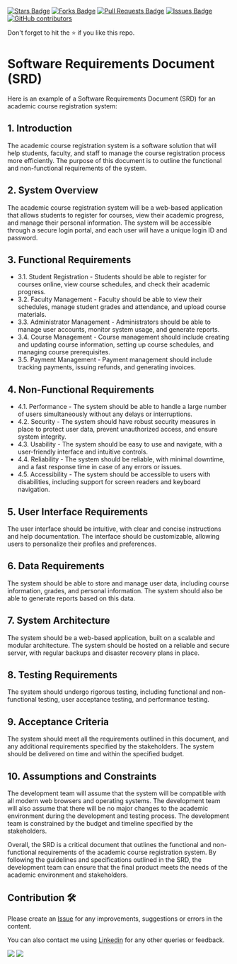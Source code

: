 <a href="https://github.com/drshahizan/software-engineering/stargazers"><img src="https://img.shields.io/github/stars/drshahizan/software-engineering" alt="Stars Badge"/></a>
<a href="https://github.com/drshahizan/software-engineering/network/members"><img src="https://img.shields.io/github/forks/drshahizan/software-engineering" alt="Forks Badge"/></a>
<a href="https://github.com/drshahizan/software-engineering/pulls"><img src="https://img.shields.io/github/issues-pr/drshahizan/software-engineering" alt="Pull Requests Badge"/></a>
<a href="https://github.com/drshahizan/software-engineering"><img src="https://img.shields.io/github/issues/drshahizan/software-engineering" alt="Issues Badge"/></a>
<a href="https://github.com/drshahizan/software-engineering/graphs/contributors"><img alt="GitHub contributors" src="https://img.shields.io/github/contributors/drshahizan/software-engineering?color=2b9348"></a>


Don't forget to hit the :star: if you like this repo.

# Software Requirements Document (SRD)

Here is an example of a Software Requirements Document (SRD) for an academic course registration system:

## 1. Introduction
The academic course registration system is a software solution that will help students, faculty, and staff to manage the course registration process more efficiently. The purpose of this document is to outline the functional and non-functional requirements of the system.

## 2. System Overview
The academic course registration system will be a web-based application that allows students to register for courses, view their academic progress, and manage their personal information. The system will be accessible through a secure login portal, and each user will have a unique login ID and password.

## 3. Functional Requirements
- 3.1. Student Registration - Students should be able to register for courses online, view course schedules, and check their academic progress.
- 3.2. Faculty Management - Faculty should be able to view their schedules, manage student grades and attendance, and upload course materials.
- 3.3. Administrator Management - Administrators should be able to manage user accounts, monitor system usage, and generate reports.
- 3.4. Course Management - Course management should include creating and updating course information, setting up course schedules, and managing course prerequisites.
- 3.5. Payment Management - Payment management should include tracking payments, issuing refunds, and generating invoices.

## 4. Non-Functional Requirements
- 4.1. Performance - The system should be able to handle a large number of users simultaneously without any delays or interruptions.
- 4.2. Security - The system should have robust security measures in place to protect user data, prevent unauthorized access, and ensure system integrity.
- 4.3. Usability - The system should be easy to use and navigate, with a user-friendly interface and intuitive controls.
- 4.4. Reliability - The system should be reliable, with minimal downtime, and a fast response time in case of any errors or issues.
- 4.5. Accessibility - The system should be accessible to users with disabilities, including support for screen readers and keyboard navigation.

## 5. User Interface Requirements
The user interface should be intuitive, with clear and concise instructions and help documentation. The interface should be customizable, allowing users to personalize their profiles and preferences.

## 6. Data Requirements
The system should be able to store and manage user data, including course information, grades, and personal information. The system should also be able to generate reports based on this data.

## 7. System Architecture
The system should be a web-based application, built on a scalable and modular architecture. The system should be hosted on a reliable and secure server, with regular backups and disaster recovery plans in place.

## 8. Testing Requirements
The system should undergo rigorous testing, including functional and non-functional testing, user acceptance testing, and performance testing.

## 9. Acceptance Criteria
The system should meet all the requirements outlined in this document, and any additional requirements specified by the stakeholders. The system should be delivered on time and within the specified budget.

## 10. Assumptions and Constraints
The development team will assume that the system will be compatible with all modern web browsers and operating systems. The development team will also assume that there will be no major changes to the academic environment during the development and testing process. The development team is constrained by the budget and timeline specified by the stakeholders.

Overall, the SRD is a critical document that outlines the functional and non-functional requirements of the academic course registration system. By following the guidelines and specifications outlined in the SRD, the development team can ensure that the final product meets the needs of the academic environment and stakeholders.

## Contribution 🛠️
Please create an [Issue](https://github.com/drshahizan/software-engineering/issues) for any improvements, suggestions or errors in the content.

You can also contact me using [Linkedin](https://www.linkedin.com/in/drshahizan/) for any other queries or feedback.

![](https://komarev.com/ghpvc/?username=drshahizan&label=Views&color=0e75b6&style=flat)
![](https://hit.yhype.me/github/profile?user_id=81284918)



